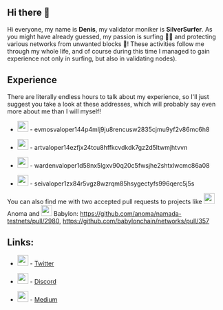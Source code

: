 ## Hi there 👋
Hi everyone, my name is **Denis**, my validator moniker is **SilverSurfer**. As you might have already guessed, my passion is surfing 🏄‍♂️ and protecting various networks from unwanted blocks 💪! These activities follow me through my whole life, and of course during this time I managed to gain experience not only in surfing, but also in validating nodes).

## Experience
There are literally endless hours to talk about my experience, so I'll just suggest you take a look at these addresses, which will probably say even more about me than I will myself! 

<ul>
<li><p></p><img src="https://github.com/user-attachments/assets/14a0df3c-647b-43c7-8b12-69ef3dd3c093" width=25> - evmosvaloper144p4mlj9ju8rencusw2835cjmu9yf2v86mc6h8</p></li>
<li><p><img src="https://github.com/user-attachments/assets/d75ce257-3db3-4d1b-84be-430edcb16dbb" width=25> - artvaloper14ezfjx24tcu8hffkcvdkdk7gz2d5ltwmjhtvvn</p></li>
<li><p><img src="https://github.com/user-attachments/assets/238aee8f-f056-4c71-bf54-94bcb24aad59" width=25> - wardenvaloper1d58nx5lgxv90q20c5fwsjhe2shtxlwcmc86a08</p></li>
<li><p><img src="https://github.com/user-attachments/assets/7863a9a3-0246-4cf4-8629-1201480a2310" width=25> - seivaloper1zx84r5vgz8wzrqm85hsygectyfs996qerc5j5s</p></li>
</ul>

<p>You can also find me with two accepted pull requests to projects like <img src="https://github.com/user-attachments/assets/adfcc6d6-c7c6-452e-829f-ca823c3dfe82" width=25> Anoma and <img src="https://github.com/user-attachments/assets/d793c391-ff39-4ce3-ac96-2fe08b10113a" width=25> Babylon: <a href="https://github.com/anoma/namada-testnets/pull/2980">https://github.com/anoma/namada-testnets/pull/2980</a>, <a href="https://github.com/babylonchain/networks/pull/357">https://github.com/babylonchain/networks/pull/357</a></p>

## Links:

<ul>
  <li><p><img src="https://github.com/user-attachments/assets/03c9616c-ae8f-4d67-ad1c-04eb487709ec" width=25> - <a href="https://x.com/Podge548">Twitter</a></p></li>
  <li><p><img src="https://github.com/user-attachments/assets/004bb63a-c53e-4cfb-8894-b02417a070c6" width=25> - <a href="https://discord.com/users/959406517117915149">Discord</a></p></li>
  <li><p><img src="https://github.com/user-attachments/assets/fbfda665-0a9d-4753-95bf-e2cce186d713" width=25> - <a href="https://medium.com/@Silver.Surfer">Medium</a></p></li>
</ul>




